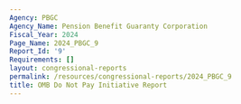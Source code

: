 ```yaml
---
Agency: PBGC
Agency_Name: Pension Benefit Guaranty Corporation
Fiscal_Year: 2024
Page_Name: 2024_PBGC_9
Report_Id: '9'
Requirements: []
layout: congressional-reports
permalink: /resources/congressional-reports/2024_PBGC_9
title: OMB Do Not Pay Initiative Report
---
```

